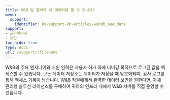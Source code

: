 ```yaml
---
title: W&B 팀 멤버가 내 데이터를 볼 수 있나요?
menu:
  support:
    identifier: ko-support-kb-articles-wandb_see_data
support:
- 프라이버시
- 보안
toc_hide: true
type: docs
url: /support/:filename
---
```


W&B의 주요 엔지니어와 지원 인력은 사용자 허가 하에 디버깅 목적으로 로그된 값을 엑세스할 수 있습니다. 모든 데이터 저장소는 데이터가 저장될 때 암호화되며, 감사 로그를 통해 엑세스 기록이 남습니다. W&B 직원에게서 완벽한 데이터 보안을 원한다면, 자체 관리형 솔루션 라이선스를 구매하여 귀하의 인프라 내에서 W&B 서버를 직접 운영할 수 있습니다.